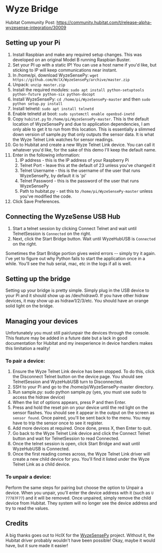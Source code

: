 # Wyze Bridge

Hubitat Community Post: https://community.hubitat.com/t/release-alpha-wyzesense-integration/30009

## Setting up your Pi

1. Install Raspbian and make any required setup changes.  This was developed on an original Model B running Raspbian Buster.
1. Set your PI up with a static IP!  You can use a host name if you'd like, but sticking to IP will keep communications near instant.
1. In /home/pi, download WyzeSensePy: `wget https://github.com/HclX/WyzeSensePy/archive/master.zip`
1. Unpack: `unzip master.zip`
1. Install the required modules: `sudo apt install python-setuptools python-future python-six python-docopt`
1. Install WyzeSensePy: `cd /home/pi/WyzeSensePy-master` and then `sudo python setup.py install`
1. Install telnetd: `sudo apt install telnetd`
1. Enable telnetd at boot: `sudo systemctl enable openbsd-inetd`
1. Copy `hubitat.py` to `/home/pi/WyzeSensePy-master`.  This is the default location of WyzeSensePy and due to application dependencies, I am only able to get it to run from this location.  This is essentially a slimmed down version of sample.py that only outputs the sensor data.  It is what the Wyze Telnet Link watches for sensor readings.
1. Go to Hubitat and create a new Wyze Telnet Link device.  You can call it whatever you'd like, for the sake of this demo I'll keep the default name.
1. Enter in the following information:
	1. IP address - this is the IP address of your Raspberry Pi
	1. Telnet Port - leave this at the default of 23 unless you've changed it
	1. Telnet Username - this is the username of the user that runs WyzeSensePy, by default it is 'pi'
	1. Telnet Password - this is the password of the user that runs WyzeSensePy
	1. Path to hubitat.py - set this to `/home/pi/WyzeSensePy-master` unless you've modified the code.
1. Click Save Preferences.

## Connecting the WyzeSense USB Hub

1. Start a telnet session by clicking Connect Telnet and wait until TelnetSession is `Connected` on the right.
1. Next, click the Start Bridge button.  Wait until WyzeHubUSB is `Connected` on the right.  

Sometimes the Start Bridge portion gives weird errors -- simply try it again.  I've yet to figure out why Python fails to start the application once in a while.  You'll see the hub serial, mac, etc in the logs if all is well.

## Setting up the bridge

Setting up your bridge is pretty simple.  Simply plug in the USB device to your Pi and it should show up as /dev/hidraw0.  If you have other hidraw devices, it may show up as hidraw1/2/3/etc.  You should have an orange solid light on the bridge.

## Managing your devices

Unfortunately you must still pair/unpair the devices through the console.  This feature may be added in a future date but a lack in good documentation for Hubitat and my inexperience in device handlers makes this limitation a reality!

### To pair a device:
1. Ensure the Wyze Telnet Link device has been stopped.  To do this, click the Disconnect Telnet button on the device page.  You should see TelnetSession and WyzeHubUSB turn to Disconnected.
1. SSH to your Pi and go to the /home/pi/WyzeSensePy-master directory.
1. Run sample.py: sudo python sample.py (yes, you must use sudo to access the hidraw device)
1. When the list of options appears, press P and then Enter.
1. Press and hold the reset pin on your device until the red light on the sensor flashes.  You should see it appear in the output on the screen as `sensor found`.  Once paired, you'll be sent back to the menu.  You may have to trip the sensor once to see it register.
1. Add more devices at required.  Once done, press X, then Enter to quit.
1. Go back to the Wyze Telnet Link device and click the Connect Telnet button and wait for TelnetSession to read Connected.
1. Once the telnet session is open, click Start Bridge and wait until WyzeHubUSB is Connected.
1. Once the first reading comes across, the Wyze Telnet Link driver will create a new child device for you.  You'll find it listed under the Wyze Telnet Link as a child device.

### To unpair a device:
Perform the same steps for pairing but choose the option to Unpair a device.  When you unpair, you'll enter the device address with it (such as `U 77787F77`) and it will be removed.  Once unpaired, simply remove the child device from Hubitat.  They system will no longer see the device address and try to read the values.

## Credits
A big thanks goes out to HclX for the [WyzeSensePy](https://github.com/HclX/WyzeSensePy) project.  Without it, the Hubitat driver probably wouldn't have been possible!  Okay, maybe it would have, but it sure made it easier!
